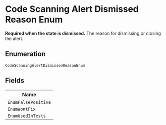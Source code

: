 
# Code Scanning Alert Dismissed Reason Enum

**Required when the state is dismissed.** The reason for dismissing or closing the alert.

## Enumeration

`CodeScanningAlertDismissedReasonEnum`

## Fields

| Name |
|  --- |
| `EnumFalsePositive` |
| `EnumWontFix` |
| `EnumUsedInTests` |


